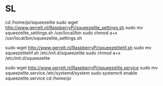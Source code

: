# SL

cd /home/pi/squeezelite
sudo wget http://www.gerrelt.nl/RaspberryPi/squeezelite_settings.sh
sudo mv squeezelite_settings.sh /usr/local/bin
sudo chmod a+x /usr/local/bin/squeezelite_settings.sh
 
sudo wget http://www.gerrelt.nl/RaspberryPi/squeezelitehf.sh
sudo mv squeezelitehf.sh /etc/init.d/squeezelite
sudo chmod a+x /etc/init.d/squeezelite
 
sudo wget http://www.gerrelt.nl/RaspberryPi/squeezelite.service
sudo mv squeezelite.service /etc/systemd/system
sudo systemctl enable squeezelite.service 
cd /home/pi

